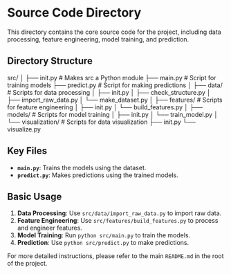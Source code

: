# Source Code Directory

This directory contains the core source code for the project, including data processing, feature engineering, model training, and prediction.

## Directory Structure

src/
│
├── init.py # Makes src a Python module
├── main.py # Script for training models
├── predict.py # Script for making predictions
│
├── data/ # Scripts for data processing
│ ├── init.py
│ ├── check_structure.py
│ ├── import_raw_data.py
│ └── make_dataset.py
│
├── features/ # Scripts for feature engineering
│ ├── init.py
│ └── build_features.py
│
├── models/ # Scripts for model training
│ ├── init.py
│ └── train_model.py
│
└── visualization/ # Scripts for data visualization
├── init.py
└── visualize.py

## Key Files

- **`main.py`**: Trains the models using the dataset.
- **`predict.py`**: Makes predictions using the trained models.

## Basic Usage

1. **Data Processing**: Use `src/data/import_raw_data.py` to import raw data.
2. **Feature Engineering**: Use `src/features/build_features.py` to process and engineer features.
3. **Model Training**: Run `python src/main.py` to train the models.
4. **Prediction**: Use `python src/predict.py` to make predictions.

For more detailed instructions, please refer to the main `README.md` in the root of the project.

